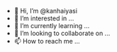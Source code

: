 - 👋 Hi, I’m @kanhaiyasi
- 👀 I’m interested in ...
- 🌱 I’m currently learning ...
- 💞️ I’m looking to collaborate on ...
- 📫 How to reach me ...

<!---
kanhaiyasi/kanhaiyasi is a ✨ special ✨ repository because its `README.md` (this file) appears on your GitHub profile.
You can click the Preview link to take a look at your changes.
--->
